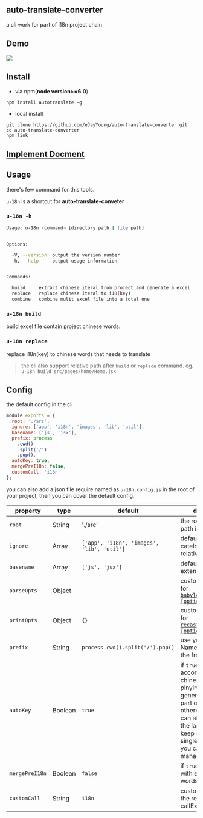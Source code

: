 ## auto-translate-converter

a cli work for part of i18n project chain

## Demo

![](/img/u-18nDemoShow.gif)

## Install

- via npm(**node version>=6.0**)

```
npm install autotranslate -g
```

- local install

```
git clone https://github.com/eJayYoung/auto-translate-converter.git
cd auto-translate-converter
npm link
```

## [Implement Docment](./Implement.md)

## Usage

there's few command for this tools.

`u-18n` is a shortcut for **auto-translate-conveter**

### **`u-18n -h`**

```sh
Usage: u-18n <command> [directory path | file path]


Options:

  -V, --version  output the version number
  -h, --help     output usage information


Commands:

  build     extract chinese iteral from project and generate a excel
  replace   replace chinese iteral to i18(key)
  combine   combine mulit excel file into a total one
```

### **`u-18n build`** <br>

build excel file contain project chinese words.

### **`u-18n replace`** <br>

replace i18n(key) to chinese words that needs to translate

> the cli also support relative path after `build` or `replace` command.
> eg. `u-18n build src/pages/home/Home.jsx`

## Config

the default config in the cli

```javascript
module.exports = {
  root: './src',
  ignore: ['app', 'i18n', 'images', 'lib', 'util'],
  basename: ['js', 'jsx'],
  prefix: process
    .cwd()
    .split('/')
    .pop(),
  autoKey: true,
  mergePreI18n: false,
  customCall: 'i18n'
};
```

you can also add a json file require named as `u-18n.config.js` in the root of your project, then you can cover the default config.

| property       | type    | default                                    | description                                                                                                                                                                                                                                   |
| -------------- | ------- | ------------------------------------------ | --------------------------------------------------------------------------------------------------------------------------------------------------------------------------------------------------------------------------------------------- |
| `root`         | String  | './src'                                    | the root parse file path in project                                                                                                                                                                                                           |
| `ignore`       | Array   | `['app', 'i18n', 'images', 'lib', 'util']` | default ignore catelog, support relative path                                                                                                                                                                                                 |
| `basename`     | Array   | `['js', 'jsx']`                            | default traverse file extension                                                                                                                                                                                                               |
| `parseOpts`    | Object  |                                            | customized `option` for [`babylon.parse(code, [options])`](https://github.com/babel/babel/tree/master/packages/babylon#options)                                                                                                               |
| `printOpts`    | Object  | `{}`                                       | customized `options` for [`recast.print(ast, [options])`](https://github.com/benjamn/recast/blob/master/lib/options.js)                                                                                                                       |
| `prefix`       | String  | `process.cwd().split('/').pop()`           | use your Project Name as default for the front part of key                                                                                                                                                                                    |
| `autoKey`      | Boolean | `true`                                     | if `true`, automatic according defalut chinese translate to pinyin rule to generate the last part of key, otherwise `false` you can also custom fill the last part of key keep unique in single file so that you can better manage your code. |
| `mergePreI18n` | Boolean | `false`                                    | if `true` , will merge with exist i18n file words                                                                                                                                                                                             |
| `customCall`   | String  | `i18n`                                     | custom definition the replace callExpression.                                                                                                                                                                                                 |
